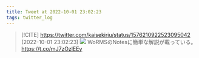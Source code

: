 ```yaml
---
title: Tweet at 2022-10-01 23:02:23
tags: twitter_log
---
```


> [!CITE] https://twitter.com/kaisekiriu/status/1576210922523095042 (2022-10-01 23:02:23)
> ![](https://twitter.com/kaisekiriu/status/1576210922523095042)
> WoRMSのNotesに簡単な解説が載っている。
> https://t.co/mJ7zOzlEEy
